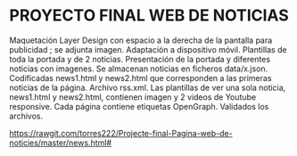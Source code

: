 # PROYECTO FINAL WEB DE NOTICIAS
Maquetación Layer Design con espacio a la derecha de la pantalla para publicidad ; se adjunta imagen.
Adaptación a dispositivo móvil.
Plantillas de toda la portada y de 2 noticias.
Presentación de la portada y diferentes noticias con imagenes.
Se almacenan noticias en ficheros data/x.json.
Codificadas news1.html y news2.html que corresponden a las primeras noticias de la página.
Archivo rss.xml.
Las plantillas de ver una sola noticia, news1.html y news2.html, contienen imagen y 2 videos de Youtube responsive.
Cada página contiene etiquetas OpenGraph.
Validados los archivos.

https://rawgit.com/torres222/Projecte-final-Pagina-web-de-noticies/master/news.html#


